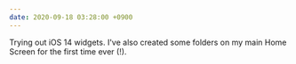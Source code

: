 ```yaml
---
date: 2020-09-18 03:28:00 +0900
---
```


Trying out iOS 14 widgets. I've also created some folders on my main Home Screen for the first time ever (!).
